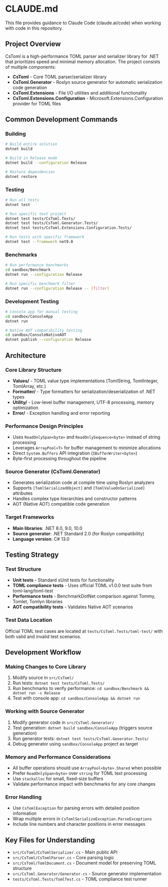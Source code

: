 # CLAUDE.md

This file provides guidance to Claude Code (claude.ai/code) when working with code in this repository.

## Project Overview

CsToml is a high-performance TOML parser and serializer library for .NET that prioritizes speed and minimal memory allocation. The project consists of multiple components:

- **CsToml** - Core TOML parser/serializer library
- **CsToml.Generator** - Roslyn source generator for automatic serialization code generation
- **CsToml.Extensions** - File I/O utilities and additional functionality
- **CsToml.Extensions.Configuration** - Microsoft.Extensions.Configuration provider for TOML files

## Common Development Commands

### Building
```bash
# Build entire solution
dotnet build

# Build in Release mode
dotnet build --configuration Release

# Restore dependencies
dotnet restore
```

### Testing
```bash
# Run all tests
dotnet test

# Run specific test project
dotnet test tests/CsToml.Tests/
dotnet test tests/CsToml.Generator.Tests/
dotnet test tests/CsToml.Extensions.Configuration.Tests/

# Run tests with specific framework
dotnet test --framework net9.0
```

### Benchmarks
```bash
# Run performance benchmarks
cd sandbox/Benchmark
dotnet run --configuration Release

# Run specific benchmark filter
dotnet run --configuration Release -- [filter]
```

### Development Testing
```bash
# Console app for manual testing
cd sandbox/ConsoleApp
dotnet run

# Native AOT compatibility testing
cd sandbox/ConsoleNativeAOT
dotnet publish --configuration Release
```

## Architecture

### Core Library Structure
- **Values/** - TOML value type implementations (TomlString, TomlInteger, TomlArray, etc.)
- **Formatter/** - Type formatters for serialization/deserialization of .NET types
- **Utility/** - Low-level buffer management, UTF-8 processing, memory optimization
- **Error/** - Exception handling and error reporting

### Performance Design Principles
- Uses `ReadOnlySpan<byte>` and `ReadOnlySequence<byte>` instead of string processing
- Leverages `ArrayPool<T>` for buffer management to minimize allocations
- Direct `System.Buffers` API integration (`IBufferWriter<byte>`)
- Byte-first processing throughout the pipeline

### Source Generator (CsToml.Generator)
- Generates serialization code at compile time using Roslyn analyzers
- Supports `[TomlSerializedObject]` and `[TomlValueOnSerialized]` attributes
- Handles complex type hierarchies and constructor patterns
- AOT (Native AOT) compatible code generation

### Target Frameworks
- **Main libraries**: .NET 8.0, 9.0, 10.0
- **Source generator**: .NET Standard 2.0 (for Roslyn compatibility)
- **Language version**: C# 13.0

## Testing Strategy

### Test Structure
- **Unit tests** - Standard xUnit tests for functionality
- **TOML compliance tests** - Uses official TOML v1.0.0 test suite from toml-lang/toml-test
- **Performance tests** - BenchmarkDotNet comparison against Tommy, Tomlet, Tomlyn libraries
- **AOT compatibility tests** - Validates Native AOT scenarios

### Test Data Location
Official TOML test cases are located at `tests/CsToml.Tests/toml-test/` with both valid and invalid test scenarios.

## Development Workflow

### Making Changes to Core Library
1. Modify source in `src/CsToml/`
2. Run tests: `dotnet test tests/CsToml.Tests/`
3. Run benchmarks to verify performance: `cd sandbox/Benchmark && dotnet run -c Release`
4. Test with console app: `cd sandbox/ConsoleApp && dotnet run`

### Working with Source Generator
1. Modify generator code in `src/CsToml.Generator/`
2. Test generation: `dotnet build sandbox/ConsoleApp` (triggers source generation)
3. Run generator tests: `dotnet test tests/CsToml.Generator.Tests/`
4. Debug generator using `sandbox/ConsoleApp` project as target

### Memory and Performance Considerations
- All buffer operations should use `ArrayPool<byte>.Shared` when possible
- Prefer `ReadOnlySpan<byte>` over `string` for TOML text processing
- Use `stackalloc` for small, fixed-size buffers
- Validate performance impact with benchmarks for any core changes

### Error Handling
- Use `CsTomlException` for parsing errors with detailed position information
- Wrap multiple errors in `CsTomlSerializeException.ParseExceptions`
- Include line numbers and character positions in error messages

## Key Files for Understanding

- `src/CsToml/CsTomlSerializer.cs` - Main public API
- `src/CsToml/CsTomlParser.cs` - Core parsing logic
- `src/CsToml/TomlDocument.cs` - Document model for preserving TOML structure
- `src/CsToml.Generator/Generator.cs` - Source generator implementation
- `tests/CsToml.Tests/TomlTest.cs` - TOML compliance test runner
